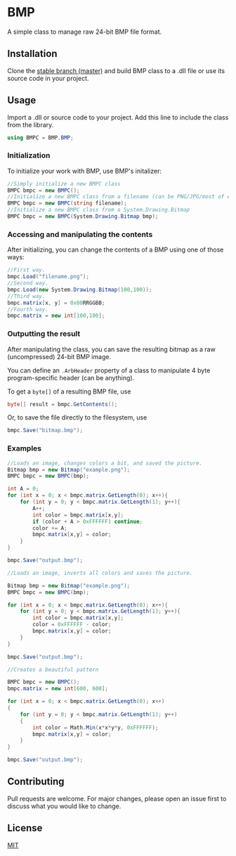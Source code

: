 # BMP

A simple class to manage raw 24-bit BMP file format.

## Installation

Clone the [stable branch (master)](https://github.com/kolya5544/BMP/tree/master) and build BMP class to a .dll file or use its source code in your project.

## Usage

Import a .dll or source code to your project. Add this line to include the class from the library.

```csharp
using BMPC = BMP.BMP;
```

### Initialization

To initialize your work with BMP, use BMP's initalizer:

```csharp
//Simply initialize a new BMPC class
BMPC bmpc = new BMPC();
//Initialize a new BMPC class from a filename (can be PNG/JPG/most of extensions tbh)
BMPC bmpc = new BMPC(string filename);
//Initialize a new BMPC class from a System.Drawing.Bitmap
BMPC bmpc = new BMPC(System.Drawing.Bitmap bmp);
```

### Accessing and manipulating the contents

After initializing, you can change the contents of a BMP using one of those ways:

```csharp
//First way.
bmpc.Load("filename.png");
//Second way.
bmpc.Load(new System.Drawing.Bitmap(100,100));
//Third way.
bmpc.matrix[x, y] = 0x00RRGGBB;
//Fourth way.
bmpc.matrix = new int[100,100];
```

### Outputting the result

After manipulating the class, you can save the resulting bitmap as a raw (uncompressed) 24-bit BMP image.

You can define an `.ArbHeader` property of a class to manipulate 4 byte program-specific header (can be anything).

To get a `byte[]` of a resulting BMP file, use

```csharp
byte[] result = bmpc.GetContents();
```

Or, to save the file directly to the filesystem, use

```csharp
bmpc.Save("bitmap.bmp");
```

### Examples

```csharp
//Loads an image, changes colors a bit, and saved the picture.
Bitmap bmp = new Bitmap("example.png");
BMPC bmpc = new BMPC(bmp);

int A = 0;
for (int x = 0; x < bmpc.matrix.GetLength(0); x++){
	for (int y = 0; y < bmpc.matrix.GetLength(1); y++){
		A++;
		int color = bmpc.matrix[x,y];
		if (color + A > 0xFFFFFF) continue;
		color += A;
		bmpc.matrix[x,y] = color;
	}
}

bmpc.Save("output.bmp");
```

```csharp
//Loads an image, inverts all colors and saves the picture.

Bitmap bmp = new Bitmap("example.png");
BMPC bmpc = new BMPC(bmp);

for (int x = 0; x < bmpc.matrix.GetLength(0); x++){
	for (int y = 0; y < bmpc.matrix.GetLength(1); y++){
		int color = bmpc.matrix[x,y];
		color = 0xFFFFFF - color;
		bmpc.matrix[x,y] = color;
	}
}

bmpc.Save("output.bmp");
```

```csharp
//Creates a beautiful pattern

BMPC bmpc = new BMPC();
bmpc.matrix = new int[600, 600];

for (int x = 0; x < bmpc.matrix.GetLength(0); x++)
{
    for (int y = 0; y < bmpc.matrix.GetLength(1); y++)
    {
        int color = Math.Min(x*x*y*y, 0xFFFFFF);
        bmpc.matrix[x,y] = color;
    }
}

bmpc.Save("output.bmp");
```


## Contributing

Pull requests are welcome. For major changes, please open an issue first to discuss what you would like to change.

## License
[MIT](https://choosealicense.com/licenses/mit/)